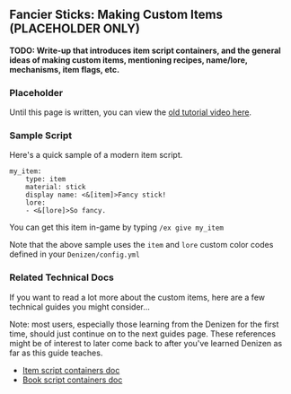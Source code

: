 Fancier Sticks: Making Custom Items (PLACEHOLDER ONLY)
-----------------------------------

**TODO: Write-up that introduces item script containers, and the general ideas of making custom items, mentioning recipes, name/lore, mechanisms, item flags, etc.**

### Placeholder

Until this page is written, you can view the [old tutorial video here](https://one.denizenscript.com/denizen/vids/Custom%20Items).

### Sample Script

Here's a quick sample of a modern item script.

```dscript_green
my_item:
    type: item
    material: stick
    display name: <&[item]>Fancy stick!
    lore:
    - <&[lore]>So fancy.
```

You can get this item in-game by typing `/ex give my_item`

Note that the above sample uses the `item` and `lore` custom color codes defined in your `Denizen/config.yml`

### Related Technical Docs

If you want to read a lot more about the custom items, here are a few technical guides you might consider...

Note: most users, especially those learning from the Denizen for the first time, should just continue on to the next guides page. These references might be of interest to later come back to after you've learned Denizen as far as this guide teaches.

- [Item script containers doc](https://meta.denizenscript.com/Docs/Languages/item%20script%20containers)
- [Book script containers doc](https://meta.denizenscript.com/Docs/Languages/book%20script%20containers)
